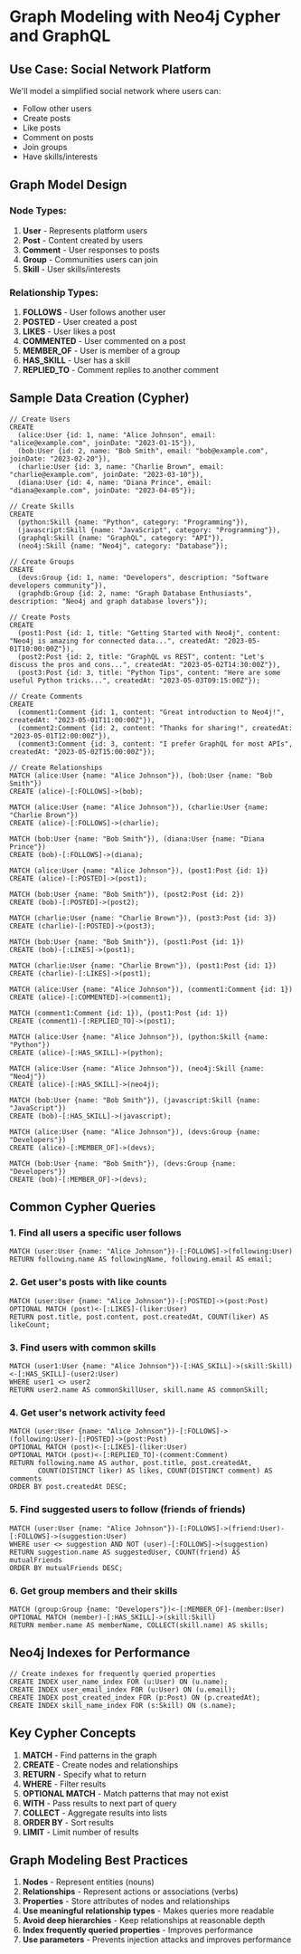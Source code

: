 # Graph Modeling with Neo4j Cypher and GraphQL

## Use Case: Social Network Platform

We'll model a simplified social network where users can:
- Follow other users
- Create posts
- Like posts
- Comment on posts
- Join groups
- Have skills/interests

## Graph Model Design

### Node Types:
1. **User** - Represents platform users
2. **Post** - Content created by users
3. **Comment** - User responses to posts
4. **Group** - Communities users can join
5. **Skill** - User skills/interests

### Relationship Types:
1. **FOLLOWS** - User follows another user
2. **POSTED** - User created a post
3. **LIKES** - User likes a post
4. **COMMENTED** - User commented on a post
5. **MEMBER_OF** - User is member of a group
6. **HAS_SKILL** - User has a skill
7. **REPLIED_TO** - Comment replies to another comment

## Sample Data Creation (Cypher)

```cypher
// Create Users
CREATE 
  (alice:User {id: 1, name: "Alice Johnson", email: "alice@example.com", joinDate: "2023-01-15"}),
  (bob:User {id: 2, name: "Bob Smith", email: "bob@example.com", joinDate: "2023-02-20"}),
  (charlie:User {id: 3, name: "Charlie Brown", email: "charlie@example.com", joinDate: "2023-03-10"}),
  (diana:User {id: 4, name: "Diana Prince", email: "diana@example.com", joinDate: "2023-04-05"});

// Create Skills
CREATE 
  (python:Skill {name: "Python", category: "Programming"}),
  (javascript:Skill {name: "JavaScript", category: "Programming"}),
  (graphql:Skill {name: "GraphQL", category: "API"}),
  (neo4j:Skill {name: "Neo4j", category: "Database"});

// Create Groups
CREATE 
  (devs:Group {id: 1, name: "Developers", description: "Software developers community"}),
  (graphdb:Group {id: 2, name: "Graph Database Enthusiasts", description: "Neo4j and graph database lovers"});

// Create Posts
CREATE 
  (post1:Post {id: 1, title: "Getting Started with Neo4j", content: "Neo4j is amazing for connected data...", createdAt: "2023-05-01T10:00:00Z"}),
  (post2:Post {id: 2, title: "GraphQL vs REST", content: "Let's discuss the pros and cons...", createdAt: "2023-05-02T14:30:00Z"}),
  (post3:Post {id: 3, title: "Python Tips", content: "Here are some useful Python tricks...", createdAt: "2023-05-03T09:15:00Z"});

// Create Comments
CREATE 
  (comment1:Comment {id: 1, content: "Great introduction to Neo4j!", createdAt: "2023-05-01T11:00:00Z"}),
  (comment2:Comment {id: 2, content: "Thanks for sharing!", createdAt: "2023-05-01T12:00:00Z"}),
  (comment3:Comment {id: 3, content: "I prefer GraphQL for most APIs", createdAt: "2023-05-02T15:00:00Z"});

// Create Relationships
MATCH (alice:User {name: "Alice Johnson"}), (bob:User {name: "Bob Smith"})
CREATE (alice)-[:FOLLOWS]->(bob);

MATCH (alice:User {name: "Alice Johnson"}), (charlie:User {name: "Charlie Brown"})
CREATE (alice)-[:FOLLOWS]->(charlie);

MATCH (bob:User {name: "Bob Smith"}), (diana:User {name: "Diana Prince"})
CREATE (bob)-[:FOLLOWS]->(diana);

MATCH (alice:User {name: "Alice Johnson"}), (post1:Post {id: 1})
CREATE (alice)-[:POSTED]->(post1);

MATCH (bob:User {name: "Bob Smith"}), (post2:Post {id: 2})
CREATE (bob)-[:POSTED]->(post2);

MATCH (charlie:User {name: "Charlie Brown"}), (post3:Post {id: 3})
CREATE (charlie)-[:POSTED]->(post3);

MATCH (bob:User {name: "Bob Smith"}), (post1:Post {id: 1})
CREATE (bob)-[:LIKES]->(post1);

MATCH (charlie:User {name: "Charlie Brown"}), (post1:Post {id: 1})
CREATE (charlie)-[:LIKES]->(post1);

MATCH (alice:User {name: "Alice Johnson"}), (comment1:Comment {id: 1})
CREATE (alice)-[:COMMENTED]->(comment1);

MATCH (comment1:Comment {id: 1}), (post1:Post {id: 1})
CREATE (comment1)-[:REPLIED_TO]->(post1);

MATCH (alice:User {name: "Alice Johnson"}), (python:Skill {name: "Python"})
CREATE (alice)-[:HAS_SKILL]->(python);

MATCH (alice:User {name: "Alice Johnson"}), (neo4j:Skill {name: "Neo4j"})
CREATE (alice)-[:HAS_SKILL]->(neo4j);

MATCH (bob:User {name: "Bob Smith"}), (javascript:Skill {name: "JavaScript"})
CREATE (bob)-[:HAS_SKILL]->(javascript);

MATCH (alice:User {name: "Alice Johnson"}), (devs:Group {name: "Developers"})
CREATE (alice)-[:MEMBER_OF]->(devs);

MATCH (bob:User {name: "Bob Smith"}), (devs:Group {name: "Developers"})
CREATE (bob)-[:MEMBER_OF]->(devs);
```

## Common Cypher Queries

### 1. Find all users a specific user follows
```cypher
MATCH (user:User {name: "Alice Johnson"})-[:FOLLOWS]->(following:User)
RETURN following.name AS followingName, following.email AS email;
```

### 2. Get user's posts with like counts
```cypher
MATCH (user:User {name: "Alice Johnson"})-[:POSTED]->(post:Post)
OPTIONAL MATCH (post)<-[:LIKES]-(liker:User)
RETURN post.title, post.content, post.createdAt, COUNT(liker) AS likeCount;
```

### 3. Find users with common skills
```cypher
MATCH (user1:User {name: "Alice Johnson"})-[:HAS_SKILL]->(skill:Skill)<-[:HAS_SKILL]-(user2:User)
WHERE user1 <> user2
RETURN user2.name AS commonSkillUser, skill.name AS commonSkill;
```

### 4. Get user's network activity feed
```cypher
MATCH (user:User {name: "Alice Johnson"})-[:FOLLOWS]->(following:User)-[:POSTED]->(post:Post)
OPTIONAL MATCH (post)<-[:LIKES]-(liker:User)
OPTIONAL MATCH (post)<-[:REPLIED_TO]-(comment:Comment)
RETURN following.name AS author, post.title, post.createdAt, 
       COUNT(DISTINCT liker) AS likes, COUNT(DISTINCT comment) AS comments
ORDER BY post.createdAt DESC;
```

### 5. Find suggested users to follow (friends of friends)
```cypher
MATCH (user:User {name: "Alice Johnson"})-[:FOLLOWS]->(friend:User)-[:FOLLOWS]->(suggestion:User)
WHERE user <> suggestion AND NOT (user)-[:FOLLOWS]->(suggestion)
RETURN suggestion.name AS suggestedUser, COUNT(friend) AS mutualFriends
ORDER BY mutualFriends DESC;
```

### 6. Get group members and their skills
```cypher
MATCH (group:Group {name: "Developers"})<-[:MEMBER_OF]-(member:User)
OPTIONAL MATCH (member)-[:HAS_SKILL]->(skill:Skill)
RETURN member.name AS memberName, COLLECT(skill.name) AS skills;
```

## Neo4j Indexes for Performance

```cypher
// Create indexes for frequently queried properties
CREATE INDEX user_name_index FOR (u:User) ON (u.name);
CREATE INDEX user_email_index FOR (u:User) ON (u.email);
CREATE INDEX post_created_index FOR (p:Post) ON (p.createdAt);
CREATE INDEX skill_name_index FOR (s:Skill) ON (s.name);
```

## Key Cypher Concepts

1. **MATCH** - Find patterns in the graph
2. **CREATE** - Create nodes and relationships
3. **RETURN** - Specify what to return
4. **WHERE** - Filter results
5. **OPTIONAL MATCH** - Match patterns that may not exist
6. **WITH** - Pass results to next part of query
7. **COLLECT** - Aggregate results into lists
8. **ORDER BY** - Sort results
9. **LIMIT** - Limit number of results

## Graph Modeling Best Practices

1. **Nodes** - Represent entities (nouns)
2. **Relationships** - Represent actions or associations (verbs)
3. **Properties** - Store attributes of nodes and relationships
4. **Use meaningful relationship types** - Makes queries more readable
5. **Avoid deep hierarchies** - Keep relationships at reasonable depth
6. **Index frequently queried properties** - Improves performance
7. **Use parameters** - Prevents injection attacks and improves performance
